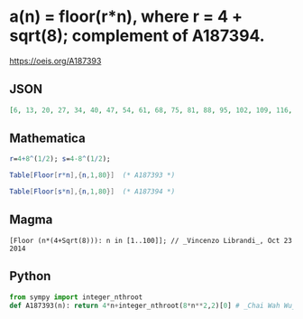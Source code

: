 # a\(n\) \= floor\(r\*n\), where r \= 4 \+ sqrt\(8\); complement of A187394\.
https://oeis.org/A187393
## JSON
```JSON
[6, 13, 20, 27, 34, 40, 47, 54, 61, 68, 75, 81, 88, 95, 102, 109, 116, 122, 129, 136, 143, 150, 157, 163, 170, 177, 184, 191, 198, 204, 211, 218, 225, 232, 238, 245, 252, 259, 266, 273, 279, 286, 293, 300, 307, 314, 320, 327, 334, 341, 348, 355, 361, 368, 375, 382, 389, 396, 402, 409, 416, 423, 430, 437, 443, 450, 457, 464, 471, 477]
```
## Mathematica
```Mathematica
r=4+8^(1/2); s=4-8^(1/2);
```
```Mathematica
Table[Floor[r*n],{n,1,80}]  (* A187393 *)
```
```Mathematica
Table[Floor[s*n],{n,1,80}]  (* A187394 *)
```
## Magma
```Magma
[Floor (n*(4+Sqrt(8))): n in [1..100]]; // _Vincenzo Librandi_, Oct 23 2014
```
## Python
```Python
from sympy import integer_nthroot
def A187393(n): return 4*n+integer_nthroot(8*n**2,2)[0] # _Chai Wah Wu_, Mar 16 2021
```
